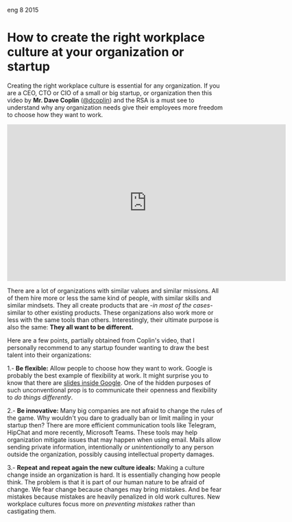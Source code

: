 <permalink>eng</permalink>
<month>8</month>
<year>2015</year>

# How to create the right workplace culture at your organization or startup

Creating the right workplace culture is essential for any organization. If you are a CEO, CTO or CIO of a small or big startup, or organization then this video by **Mr. Dave Coplin** ([@dcoplin](https://twitter.com/dcoplin)) and the RSA is a must see to understand why any organization needs give their employees more freedom to choose how they want to work.

<div class="text-center"><iframe width="650" height="366" src="https://www.youtube.com/embed/G11t6XAIce0" frameborder="0" allowfullscreen></iframe></div>

There are a lot of organizations with similar values and similar missions. All of them hire more or less the same kind of people, with similar skills and similar mindsets. They all create products that are *-in most of the cases-* similar to other existing products. These organizations also work more or less with the same tools than others. Interestingly, their ultimate purpose is also the same: **They all want to be different.**

Here are a few points, partially obtained from Coplin's video, that I personally recommend to any startup founder wanting to draw the best talent into their organizations:

 1.- **Be flexible:** Allow people to choose how they want to work. Google is probably the best example of flexibility at work. It might surprise you to know that there are [slides inside Google](https://www.businessinsider.com/googles-office-slides-2012-5). One of the hidden purposes of such unconventional prop is to communicate their openness and flexibility to *do things differently*.

 2.- **Be innovative:** Many big companies are not afraid to change the rules of the game. Why wouldn't you dare to gradually ban or limit mailing in your startup then? There are more efficient communication tools like Telegram, HipChat and more recently, Microsoft Teams. These tools may help organization mitigate issues that may happen when using email. Mails allow sending private information, intentionally *or unintentionally* to any person outside the organization, possibly causing intellectual property damages.

 3.- **Repeat and repeat again the new culture ideals:** Making a culture change inside an organization is hard. It is essentially changing how people think. The problem is that it is part of our human nature to be afraid of change. We fear change because changes may bring mistakes. And be fear mistakes because mistakes are heavily penalized in old work cultures. New workplace cultures focus more on *preventing mistakes* rather than castigating them.


